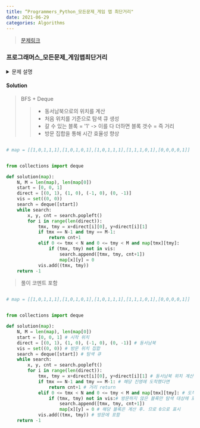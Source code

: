 ```yaml
---
title: “Programmers_Python_모든문제_게임 맵 최단거리"
date: 2021-06-29
categories: Algorithms
---
```



> [문제링크](https://programmers.co.kr/learn/courses/30/lessons/1844)


### 프로그래머스_모든문제_게임맵최단거리

<details>
  <summary>문제 설명</summary>
  
  게임 맵의 상태 maps가 매개변수로 주어질 때, <br>
  캐릭터가 상대 팀 진영에 도착하기 위해서 지나가야 하는 칸의 개수의 최솟값을 return<br>
  단, 상대 팀 진영에 도착할 수 없을 때는 -1을 return<br>

  > 제한사항<br>
  >> 캐릭터가 움직일 때는 동, 서, 남, 북 방향으로 한 칸씩 이동하며, 게임 맵을 벗어난 길은 갈 수 없습니다.<br>
  >> - maps는 n x m 크기의 게임 맵의 상태가 들어있는 2차원 배열로, n과 m은 각각 1 이상 100 이하의 자연수<br>
  >> - n과 m은 서로 같을 수도, 다를 수도 있지만, n과 m이 모두 1인 경우는 입력으로 주어지지 않습니다.<br>
  >> - maps는 0과 1로만 이루어져 있으며, 0은 벽이 있는 자리, 1은 벽이 없는 자리를 나타냅니다.<br>
  >> - 처음에 캐릭터는 게임 맵의 좌측 상단인 (1, 1),  상대방 진영은 게임 맵의 우측 하단인 (n, m) <br>
</details> 

#### Solution
> BFS + Deque
>> - 동서남북으로의 위치를 계산
>> - 처음 위치를 기준으로 탐색 큐 생성
>> - 갈 수 있는 블록 = '1' -> 이를 다 더하면 블록 갯수 = 즉 거리
>> - 방문 집합을 통해 시간 효율성 향상

```python

# map = [[1,0,1,1,1],[1,0,1,0,1],[1,0,1,1,1],[1,1,1,0,1],[0,0,0,0,1]]


from collections import deque

def solution(map):
    N, M = len(map), len(map[0])
    start = [0, 0, 1]
    direct = [(0, 1), (1, 0), (-1, 0), (0, -1)]
    vis = set((0, 0))
    search = deque([start])
    while search:
        x, y, cnt = search.popleft()
        for i in range(len(direct)):
            tmx, tmy = x+direct[i][0], y+direct[i][1]
            if tmx == N-1 and tmy == M-1:
                return cnt+1
            elif 0 <= tmx < N and 0 <= tmy < M and map[tmx][tmy]:
                if (tmx, tmy) not in vis:
                    search.append([tmx, tmy, cnt+1])
                    map[x][y] = 0
            vis.add((tmx, tmy))
    return -1
```


> 풀이 코멘트 포함


```python

# map = [[1,0,1,1,1],[1,0,1,0,1],[1,0,1,1,1],[1,1,1,0,1],[0,0,0,0,1]]


from collections import deque

def solution(map):
    N, M = len(map), len(map[0])
    start = [0, 0, 1] # 시작 위치
    direct = [(0, 1), (1, 0), (-1, 0), (0, -1)] # 동서남북
    vis = set((0, 0)) # 방문 위치 집합
    search = deque([start]) # 탐색 큐
    while search:
        x, y, cnt = search.popleft()
        for i in range(len(direct)):
            tmx, tmy = x+direct[i][0], y+direct[i][1] # 동서남북 위치 계산
            if tmx == N-1 and tmy == M-1: # 해당 진영에 도착했다면
                return cnt+1 # 거리 return
            elif 0 <= tmx < N and 0 <= tmy < M and map[tmx][tmy]: # 도착 전이고 게임 맵 범위에 있다면
                if (tmx, tmy) not in vis:# 방문하지 않은 블록만 탐색 대상에 포함
                    search.append([tmx, tmy, cnt+1])
                    map[x][y] = 0 # 해당 블록은 계산 후. 므로 0으로 표시
            vis.add((tmx, tmy)) # 방문에 포함
    return -1
```
